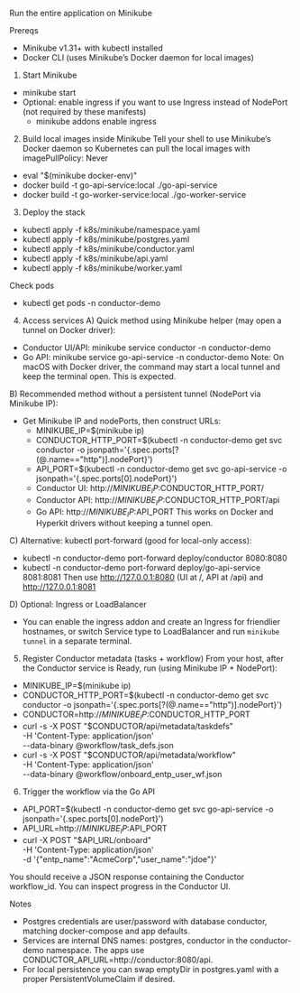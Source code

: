 Run the entire application on Minikube

Prereqs
- Minikube v1.31+ with kubectl installed
- Docker CLI (uses Minikube’s Docker daemon for local images)

1) Start Minikube
- minikube start
- Optional: enable ingress if you want to use Ingress instead of NodePort (not required by these manifests)
  - minikube addons enable ingress

2) Build local images inside Minikube
Tell your shell to use Minikube’s Docker daemon so Kubernetes can pull the local images with imagePullPolicy: Never
- eval "$(minikube docker-env)"
- docker build -t go-api-service:local ./go-api-service
- docker build -t go-worker-service:local ./go-worker-service

3) Deploy the stack
- kubectl apply -f k8s/minikube/namespace.yaml
- kubectl apply -f k8s/minikube/postgres.yaml
- kubectl apply -f k8s/minikube/conductor.yaml
- kubectl apply -f k8s/minikube/api.yaml
- kubectl apply -f k8s/minikube/worker.yaml

Check pods
- kubectl get pods -n conductor-demo

4) Access services
A) Quick method using Minikube helper (may open a tunnel on Docker driver):
- Conductor UI/API: minikube service conductor -n conductor-demo
- Go API: minikube service go-api-service -n conductor-demo
Note: On macOS with Docker driver, the command may start a local tunnel and keep the terminal open. This is expected.

B) Recommended method without a persistent tunnel (NodePort via Minikube IP):
- Get Minikube IP and nodePorts, then construct URLs:
  - MINIKUBE_IP=$(minikube ip)
  - CONDUCTOR_HTTP_PORT=$(kubectl -n conductor-demo get svc conductor -o jsonpath='{.spec.ports[?(@.name=="http")].nodePort}')
  - API_PORT=$(kubectl -n conductor-demo get svc go-api-service -o jsonpath='{.spec.ports[0].nodePort}')
  - Conductor UI:  http://$MINIKUBE_IP:$CONDUCTOR_HTTP_PORT/
  - Conductor API: http://$MINIKUBE_IP:$CONDUCTOR_HTTP_PORT/api
  - Go API:        http://$MINIKUBE_IP:$API_PORT
This works on Docker and Hyperkit drivers without keeping a tunnel open.

C) Alternative: kubectl port-forward (good for local-only access):
- kubectl -n conductor-demo port-forward deploy/conductor 8080:8080
- kubectl -n conductor-demo port-forward deploy/go-api-service 8081:8081
Then use http://127.0.0.1:8080 (UI at /, API at /api) and http://127.0.0.1:8081

D) Optional: Ingress or LoadBalancer
- You can enable the ingress addon and create an Ingress for friendlier hostnames, or switch Service type to LoadBalancer and run `minikube tunnel` in a separate terminal.

5) Register Conductor metadata (tasks + workflow)
From your host, after the Conductor service is Ready, run (using Minikube IP + NodePort):
- MINIKUBE_IP=$(minikube ip)
- CONDUCTOR_HTTP_PORT=$(kubectl -n conductor-demo get svc conductor -o jsonpath='{.spec.ports[?(@.name=="http")].nodePort}')
- CONDUCTOR=http://$MINIKUBE_IP:$CONDUCTOR_HTTP_PORT
- curl -s -X POST "$CONDUCTOR/api/metadata/taskdefs" \
  -H 'Content-Type: application/json' \
  --data-binary @workflow/task_defs.json
- curl -s -X POST "$CONDUCTOR/api/metadata/workflow" \
    -H 'Content-Type: application/json' \
    --data-binary @workflow/onboard_entp_user_wf.json

6) Trigger the workflow via the Go API
- API_PORT=$(kubectl -n conductor-demo get svc go-api-service -o jsonpath='{.spec.ports[0].nodePort}')
- API_URL=http://$MINIKUBE_IP:$API_PORT
- curl -X POST "$API_URL/onboard" \
  -H 'Content-Type: application/json' \
  -d '{"entp_name":"AcmeCorp","user_name":"jdoe"}'

You should receive a JSON response containing the Conductor workflow_id. You can inspect progress in the Conductor UI.

Notes
- Postgres credentials are user/password with database conductor, matching docker-compose and app defaults.
- Services are internal DNS names: postgres, conductor in the conductor-demo namespace. The apps use CONDUCTOR_API_URL=http://conductor:8080/api.
- For local persistence you can swap emptyDir in postgres.yaml with a proper PersistentVolumeClaim if desired.
